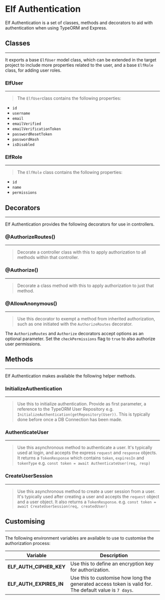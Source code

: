 # Elf Authentication

Elf Authentication is a set of classes, methods and decorators to aid with authentication when using TypeORM and Express.

## Classes

---

It exports a base `ElfUser` model class, which can be extended in the target project to include more properties related to the user, and a base `ElfRole` class, for adding user roles.

### ElfUser

---

> The `ElfUser`class contains the following properties:

- `id`
- `username`
- `email`
- `emailVerified`
- `emailVerificationToken`
- `passwordResetToken`
- `passwordHash`
- `isDisabled`

### ElfRole

---

> The `ElfRole` class contains the following properties:

- `id`
- `name`
- `permissions`

## Decorators

---

Elf Authentication provides the following decorators for use in controllers.

### @AuthorizeRoutes()

---

> Decorate a controller class with this to apply authorization to all methods within that controller.

### @Authorize()

---

> Decorate a class method with this to apply authorization to just that method.

### @AllowAnonymous()

---

> Use this decorator to exempt a method from inherited authorization, such as one initiated with the `AuthorizeRoutes` decorator.

The `AuthorizeRoutes` and `Authorize` decorators accept options as an optional parameter. Set the `checkPermissions` flag to `true` to also authorize user permissions.

## Methods

---

Elf Authentication makes available the following helper methods.

### InitializeAuthentication

---

> Use this to initialize authentication. Provide as first parameter, a reference to the TypeORM User Repository e.g. `InitializeAuthentication(getRepository(User))`. This is typically done before once a DB Connection has been made.

### AuthenticateUser

---

> Use this asynchronous method to authenticate a user. It's typically used at login, and accepts the express `request` and `response` objects. It returns a `TokenResponse` which contains `token`, `expiresIn` and `tokenType` e.g. `const token = await AuthenticateUser(req, resp)`

### CreateUserSession

---

> Use this asynchronous method to create a user session from a user. It's typically used after creating a user and accepts the `request` object and a user object. It also returns a `TokenResponse`. e.g. `const token = await CreateUserSession(req, createdUser)`

## Customising

---

The following environment variables are available to use to customise the authorization process:

| Variable                | Description                                                                                            |
| ----------------------- | ------------------------------------------------------------------------------------------------------ |
| **ELF_AUTH_CIPHER_KEY** | Use this to define an encryption key for authorization.                                                |
| **ELF_AUTH_EXPIRES_IN** | Use this to customise how long the generated access token is valid for. The default value is `7 days`. |
